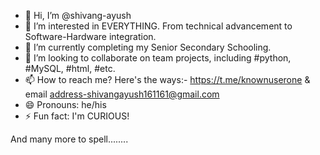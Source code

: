 - 👋 Hi, I’m @shivang-ayush
- 👀 I’m interested in EVERYTHING. From technical advancement to Software-Hardware integration.
- 🌱 I’m currently completing my Senior Secondary Schooling.
- 💞️ I’m looking to collaborate on team projects, including #python, #MySQL, #html, #etc.
- 📫 How to reach me? Here's the ways:- https://t.me/knownuserone & email address-shivangayush161161@gmail.com
- 😄 Pronouns: he/his
- ⚡ Fun fact: I'm CURIOUS!

And many more to spell........

<!---
shivang-ayush/shivang-ayush is a ✨ special ✨ repository because its `README.md` (this file) appears on your GitHub profile.
You can click the Preview link to take a look at your changes.
--->
